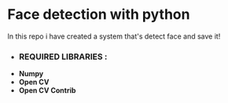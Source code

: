 # Face detection with python
In this repo i have created a system that's detect face and save it! 
- ### REQUIRED LIBRARIES :
- **Numpy**
- **Open CV**
- **Open CV Contrib**

